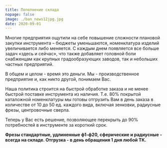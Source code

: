 ```yaml
---
title: Пополнение склада
nopage: false
image: ./ban_news12jpg.jpg
date: 2020-09-01
---
```

Многие предприятия ощутили на себе повышение сложности плановой закупки инструмента – бюджеты уменьшаются, номенклатура изделий увеличивается либо меняется. С каждым днем появляется все больше задач «здесь и сейчас», что также добавляет головной боли снабженцам как крупных градообразующих заводов, так и небольших частных предприятий.

В общем и целом - время это деньги. Мы - производственное предприятие и, как никто другой, понимаем Вас.

Наша политика строится на быстрой обработке заказа и не менее быстрой поставке инструмента из наличия. Т.е. 80% покрытой каталожной номенклатуры мы готовы отгрузить Вам в день заказа в количестве от 10 до 50 ед. каждого вида, включая зенковки, радиусные фрезы, центровочные сверла.

Теперь у Вас есть решение, позволяющее перекрыть до 90% потребностей в инструменте за короткий срок.

**Фрезы стандартные, удлиненные ф1-ф20, сферические и радиусные -  всегда на складе. Отгрузка - в день обращения 1 дня любой ТК.**